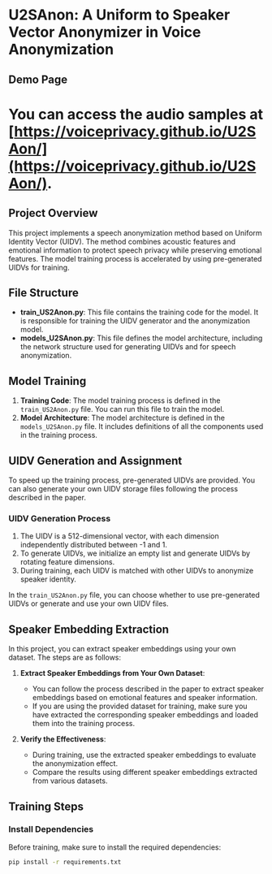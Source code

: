 # U2SAnon: A Uniform to Speaker Vector Anonymizer in Voice Anonymization
## Demo Page
# You can access the audio samples at  [https://voiceprivacy.github.io/U2SAon/](https://voiceprivacy.github.io/U2SAon/).
## Project Overview
This project implements a speech anonymization method based on Uniform Identity Vector (UIDV). The method combines acoustic features and emotional information to protect speech privacy while preserving emotional features. The model training process is accelerated by using pre-generated UIDVs for training.

## File Structure
- **train_US2Anon.py**: This file contains the training code for the model. It is responsible for training the UIDV generator and the anonymization model.
- **models_U2SAnon.py**: This file defines the model architecture, including the network structure used for generating UIDVs and for speech anonymization.

## Model Training
1. **Training Code**: The model training process is defined in the `train_US2Anon.py` file. You can run this file to train the model.
2. **Model Architecture**: The model architecture is defined in the `models_U2SAnon.py` file. It includes definitions of all the components used in the training process.

## UIDV Generation and Assignment
To speed up the training process, pre-generated UIDVs are provided. You can also generate your own UIDV storage files following the process described in the paper.

### UIDV Generation Process
1. The UIDV is a 512-dimensional vector, with each dimension independently distributed between -1 and 1.
2. To generate UIDVs, we initialize an empty list and generate UIDVs by rotating feature dimensions.
3. During training, each UIDV is matched with other UIDVs to anonymize speaker identity.

In the `train_US2Anon.py` file, you can choose whether to use pre-generated UIDVs or generate and use your own UIDV files.

## Speaker Embedding Extraction
In this project, you can extract speaker embeddings using your own dataset. The steps are as follows:

1. **Extract Speaker Embeddings from Your Own Dataset**:
   - You can follow the process described in the paper to extract speaker embeddings based on emotional features and speaker information.
   - If you are using the provided dataset for training, make sure you have extracted the corresponding speaker embeddings and loaded them into the training process.

2. **Verify the Effectiveness**:
   - During training, use the extracted speaker embeddings to evaluate the anonymization effect.
   - Compare the results using different speaker embeddings extracted from various datasets.

## Training Steps
### Install Dependencies
Before training, make sure to install the required dependencies:
```bash
pip install -r requirements.txt
